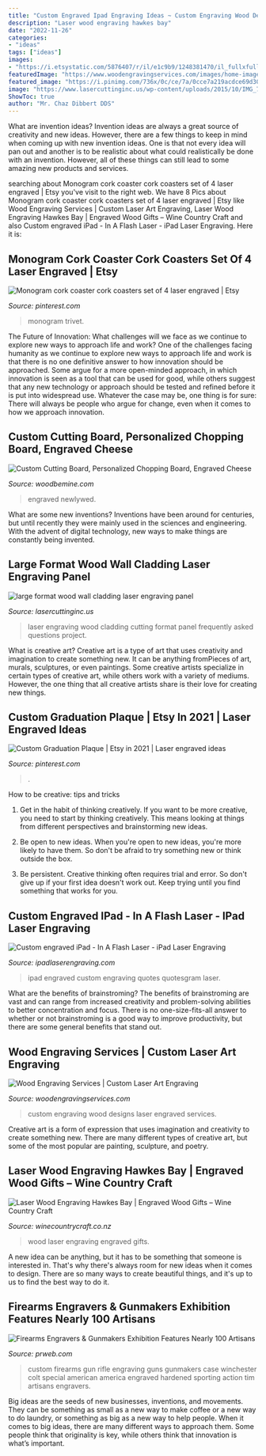```yaml
---
title: "Custom Engraved Ipad Engraving Ideas ~ Custom Engraving Wood Designs Laser Engraved Services"
description: "Laser wood engraving hawkes bay"
date: "2022-11-26"
categories:
- "ideas"
tags: ["ideas"]
images:
- "https://i.etsystatic.com/5876407/r/il/e1c9b9/1248381470/il_fullxfull.1248381470_3kee.jpg"
featuredImage: "https://www.woodengravingservices.com/images/home-images/01-01.png"
featured_image: "https://i.pinimg.com/736x/0c/ce/7a/0cce7a219acdce69d3010a4b13f254ad.jpg"
image: "https://www.lasercuttinginc.us/wp-content/uploads/2015/10/IMG_7049-e.jpg"
ShowToc: true
author: "Mr. Chaz Dibbert DDS"
---
```



What are invention ideas?
Invention ideas are always a great source of creativity and new ideas. However, there are a few things to keep in mind when coming up with new invention ideas. One is that not every idea will pan out and another is to be realistic about what could realistically be done with an invention. However, all of these things can still lead to some amazing new products and services.

	

		
searching about Monogram cork coaster cork coasters set of 4 laser engraved | Etsy you've visit to the right web. We have 8 Pics about Monogram cork coaster cork coasters set of 4 laser engraved | Etsy like Wood Engraving Services | Custom Laser Art Engraving, Laser Wood Engraving Hawkes Bay | Engraved Wood Gifts – Wine Country Craft and also Custom engraved iPad - In A Flash Laser - iPad Laser Engraving. Here it is:
		
    
## Monogram Cork Coaster Cork Coasters Set Of 4 Laser Engraved | Etsy

<img loading=lazy src="https://i.pinimg.com/originals/fa/2a/bc/fa2abc31ca7a522626044ba87a41e29b.jpg" onerror="this.onerror=null;this.src='https://tse2.mm.bing.net/th?id=OIP.n_jxVc0rHmcEBTJ0CfbWFgHaJ4&amp;pid=15.1';" alt="Monogram cork coaster cork coasters set of 4 laser engraved | Etsy">

_Source: pinterest.com_

>monogram trivet. 

	

The Future of Innovation: What challenges will we face as we continue to explore new ways to approach life and work?
One of the challenges facing humanity as we continue to explore new ways to approach life and work is that there is no one definitive answer to how innovation should be approached. Some argue for a more open-minded approach, in which innovation is seen as a tool that can be used for good, while others suggest that any new technology or approach should be tested and refined before it is put into widespread use. Whatever the case may be, one thing is for sure: There will always be people who argue for change, even when it comes to how we approach innovation.

    
## Custom Cutting Board, Personalized Chopping Board, Engraved Cheese

<img loading=lazy src="https://i.etsystatic.com/5876407/r/il/e1c9b9/1248381470/il_fullxfull.1248381470_3kee.jpg" onerror="this.onerror=null;this.src='https://tse4.mm.bing.net/th?id=OIP.YvZAr3SrBURqYR0cDgcQsQHaHa&amp;pid=15.1';" alt="Custom Cutting Board, Personalized Chopping Board, Engraved Cheese">

_Source: woodbemine.com_

>engraved newlywed. 

	

What are some new inventions?
Inventions have been around for centuries, but until recently they were mainly used in the sciences and engineering. With the advent of digital technology, new ways to make things are constantly being invented.

    
## Large Format Wood Wall Cladding Laser Engraving Panel

<img loading=lazy src="https://www.lasercuttinginc.us/wp-content/uploads/2015/10/IMG_7049-e.jpg" onerror="this.onerror=null;this.src='https://tse4.mm.bing.net/th?id=OIP.pwAkdEcKbtolYgFvVRWOVgHaE9&amp;pid=15.1';" alt="large format wood wall cladding laser engraving panel">

_Source: lasercuttinginc.us_

>laser engraving wood cladding cutting format panel frequently asked questions project. 

	

What is creative art?
Creative art is a type of art that uses creativity and imagination to create something new. It can be anything fromPieces of art, murals, sculptures, or even paintings. Some creative artists specialize in certain types of creative art, while others work with a variety of mediums. However, the one thing that all creative artists share is their love for creating new things.

    
## Custom Graduation Plaque | Etsy In 2021 | Laser Engraved Ideas

<img loading=lazy src="https://i.pinimg.com/736x/0c/ce/7a/0cce7a219acdce69d3010a4b13f254ad.jpg" onerror="this.onerror=null;this.src='https://tse2.mm.bing.net/th?id=OIP.wpIQiAmF7gldhUjb2Hjp0wHaFj&amp;pid=15.1';" alt="Custom Graduation Plaque | Etsy in 2021 | Laser engraved ideas">

_Source: pinterest.com_

>. 

	

How to be creative: tips and tricks
1. Get in the habit of thinking creatively. If you want to be more creative, you need to start by thinking creatively. This means looking at things from different perspectives and brainstorming new ideas.
2. Be open to new ideas. When you're open to new ideas, you're more likely to have them. So don't be afraid to try something new or think outside the box.

3. Be persistent. Creative thinking often requires trial and error. So don't give up if your first idea doesn't work out. Keep trying until you find something that works for you.

    
## Custom Engraved IPad - In A Flash Laser - IPad Laser Engraving

<img loading=lazy src="http://ipadlaserengraving.com/wp-content/uploads/2013/01/Custom-engraved-iPad.jpg" onerror="this.onerror=null;this.src='https://tse4.mm.bing.net/th?id=OIP.PjphdtQwi00x0PlWMY93FAHaGF&amp;pid=15.1';" alt="Custom engraved iPad - In A Flash Laser - iPad Laser Engraving">

_Source: ipadlaserengraving.com_

>ipad engraved custom engraving quotes quotesgram laser. 

	

What are the benefits of brainstroming?
The benefits of brainstroming are vast and can range from increased creativity and problem-solving abilities to better concentration and focus. There is no one-size-fits-all answer to whether or not brainstroming is a good way to improve productivity, but there are some general benefits that stand out.

    
## Wood Engraving Services | Custom Laser Art Engraving

<img loading=lazy src="https://www.woodengravingservices.com/images/home-images/01-01.png" onerror="this.onerror=null;this.src='https://tse3.mm.bing.net/th?id=OIP.cJFrHFCt7qLaaZigOEp6mAHaDt&amp;pid=15.1';" alt="Wood Engraving Services | Custom Laser Art Engraving">

_Source: woodengravingservices.com_

>custom engraving wood designs laser engraved services. 

	

Creative art is a form of expression that uses imagination and creativity to create something new. There are many different types of creative art, but some of the most popular are painting, sculpture, and poetry.

    
## Laser Wood Engraving Hawkes Bay | Engraved Wood Gifts – Wine Country Craft

<img loading=lazy src="https://ucarecdn.com/74f8de52-357f-4f5a-88cd-55193f020030/-/format/auto/-/preview/3000x3000/-/quality/lighter/" onerror="this.onerror=null;this.src='https://tse3.mm.bing.net/th?id=OIP.T5aYl6APcoALUszuE56roAHaE7&amp;pid=15.1';" alt="Laser Wood Engraving Hawkes Bay | Engraved Wood Gifts – Wine Country Craft">

_Source: winecountrycraft.co.nz_

>wood laser engraving engraved gifts. 

	

A new idea can be anything, but it has to be something that someone is interested in. That's why there's always room for new ideas when it comes to design. There are so many ways to create beautiful things, and it's up to us to find the best way to do it.

    
## Firearms Engravers &amp; Gunmakers Exhibition Features Nearly 100 Artisans

<img loading=lazy src="http://ww1.prweb.com/prfiles/2009/11/18/130891/ACGGnew12pistolandrifle.jpg" onerror="this.onerror=null;this.src='https://tse4.mm.bing.net/th?id=OIP.OTS_peEP0yXDrmeLZgJKvgHaEb&amp;pid=15.1';" alt="Firearms Engravers &amp; Gunmakers Exhibition Features Nearly 100 Artisans">

_Source: prweb.com_

>custom firearms gun rifle engraving guns gunmakers case winchester colt special american america engraved hardened sporting action tim artisans engravers. 

	

Big ideas are the seeds of new businesses, inventions, and movements. They can be something as small as a new way to make coffee or a new way to do laundry, or something as big as a new way to help people. When it comes to big ideas, there are many different ways to approach them. Some people think that originality is key, while others think that innovation is what’s important.

